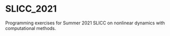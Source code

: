 # SLICC_2021
Programming exercises for Summer 2021 SLICC on nonlinear dynamics with computational methods.
